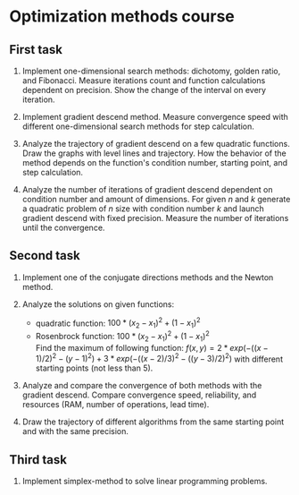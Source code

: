 # Optimization methods course

## First task

1. Implement one-dimensional search methods: dichotomy, golden ratio, and Fibonacci. Measure iterations count and function calculations dependent on precision. Show the change of the interval on every iteration.

2. Implement gradient descend method. Measure convergence speed with different one-dimensional search methods for step calculation.

3. Analyze the trajectory of gradient descend on a few quadratic functions. Draw the graphs with level lines and trajectory. How the behavior of the method depends on the function's condition number, starting point, and step calculation.

4. Analyze the number of iterations of gradient descend dependent on condition number and amount of dimensions. For given _n_ and _k_ generate a quadratic problem of _n_ size with condition number _k_ and launch gradient descend with fixed precision. Measure the number of iterations until the convergence.

## Second task

1. Implement one of the conjugate directions methods and the Newton method.

2. Analyze the solutions on given functions:
    - quadratic function: $100 * (x_2 - x_1)^2 + (1 - x_1)^2$
    - Rosenbrock function: $100 * (x_2 - x_1)^2 + (1 - x_1)^2$ \
    Find the maximum of following function: $f(x, y) = 2 * exp(-((x - 1) / 2)^2 - (y - 1)^2) + 3 * exp(-((x - 2) / 3)^2 - ((y - 3) / 2)^2)$ with different starting points (not less than 5).

3. Analyze and compare the convergence of both methods with the gradient descend. Compare convergence speed, reliability, and resources (RAM, number of operations, lead time).

4. Draw the trajectory of different algorithms from the same starting point and with the same precision.

## Third task

1. Implement simplex-method to solve linear programming problems.
